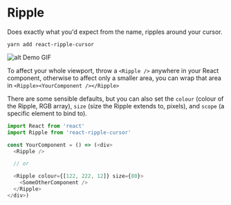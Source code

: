 # Ripple

Does exactly what you'd expect from the name, ripples around your cursor.

`yarn add react-ripple-cursor`

![alt Demo GIF](https://i.imgur.com/LTGj2NP.gif)

To affect your whole viewport, throw a `<Ripple />` anywhere in your React component, otherwise to affect only a smaller area, you can wrap that area in `<Ripple><YourComponent /></Ripple>`

There are some sensible defaults, but you can also set the `colour` (colour of the Ripple, RGB array), `size` (size the Ripple extends to, pixels), and `scope` (a specific element to bind to).

```JavaScript
import React from 'react'
import Ripple from 'react-ripple-cursor'

const YourComponent = () => (<div>
  <Ripple />

  // or

  <Ripple colour={[122, 222, 12]} size={80}>
    <SomeOtherComponent />
  </Ripple>
</div>)
